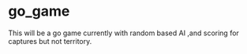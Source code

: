 go_game
=======
This will be a go game currently with random based AI ,and scoring for captures but not territory.
